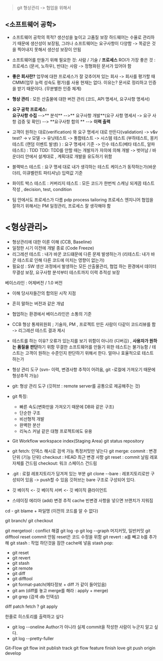 > git 형상관리  -> 협업을 위해서 

## <소프트웨어 공학>
- 소프트웨어 공학의 목적?  생산성을 높이고 고품질 보장
하드웨어는 수율로 관리하기 때문에 생산성이 보장됨, 그러나 소프트웨어는 요구사항이 다양함 -> 똑같은 것을 찍어내지 못해서 생산성 보장이 안됨

- 소프트웨어를 만들기 위해 필요한 것: 사람 / 기술 / **프로세스**
ROI가 가장 좋은 것 : 프로세스 (문서, 노하우), 반대는 사람 -> 정형화된 문서가 있어야 함

- **좋은 회사란?** 업무에 대한 프로세스가 잘 갖추어져 있는 회사 
-> 회사를 평가할 때 CMMI(업무 능력 성숙도 평가)를 사용 
현재는 없다. 이유는? 문서로 정리하고 인증을 받기 때문이다. (무분별한 인증 체계)

- **형상 관리** : 모든 산출물에 대한 버전 관리 (코드, API 명세서, 요구사항 명세서)

- **요구 공학 프로세스:**  
**요구사항 수집** -->** 분석** -->** 요구사항 개발**(요구 사항 명세서 -> 요구 사항 검증 및 확인) --> **요구사항 합의 ** --> **이력 출력**

- 고객이 원하는 대로(verification) 와 요구 명세서 대로 만든다(validation) 
-> v&v test? -> v 모델  -> 유닛테스트 -> 통합테스트 -> 시스템 테스트  (부하테스트, 몽키테스트 (랜덤 이벤트 발생) ) : 요구 명세서 기준
-> 인수 테스트(베타 테스트, 알파 테스트) : TDD 
TDD: TDD를 안할 때는 개발자가 자의에 의해 개발 -> 벗어남 / 바운더리 안에서 설계대로 , 계획대로 개발을 유도하기 위함 

- 블랙박스 테스트 : 요구 명세 대로 내가 생각하는 테스트 케이스가 동작하는가(바운더리, 이큐벨런트 파티셔닝) 입력값 기준 
- 화이트 박스 테스트 : 커버리지 테스트 : 모든 코드가 한번씩 스캐닝 되게끔 테스트 작성 , decision, test, condition  

- 팀 안에서도 프로세스가 다름 pdp process tailoring
프로세스 엔지니어 
협업을 잘하기 위해서는 PM 일정관리, 프로세스 잘 생각해야 함

# <형상관리>
- 형상관리에 대한 이론 이해 (CCB, Baseline)
- 일정한 시기 이전에 개발 종료 (Code Freeze)
- 리그레션 테스트 : 내가 바꾼 코드떄문에 다른 문제 발생하는가
(리테스트:  내가 바꾼 테스트로 인해 다른 코드에 미치는 영향이 없는가)
- 필요성 : SW 생산 과정에서 발생하는 모든 산출물관리, 협업 하는 환경에서 데이터 무결성 보장, 요구사항 분석부터 테스트까지 이력 추적성 보장

베이스라인 : 어제버전 / 1.0 버전
- 이해 당사자들간의 합의된 시작 지점 
- 흔히 말하는 버전과 같은 개념
- 협업하는 환경에서 베이스라인은 소통의 기준

- CCB 형상 통제위원회 ; 기술자, PM , 프로젝트 만든 사람이 다같이 코드리뷰를 함 
-> 리그레션 테스트 결과 제시 

- 테스트를 하는 이유? 오류가 있는지를 보기 위함이 아니라 (디버깅) , **사용자가 원하는 품질을 판단**하기 위함 
무결한 소프트웨어를 만들기 위한 테스트는 불가능함 / 테스트는 고객이 원하는 수준인지 판단하기 위해서 한다. 얼마나 효율적으로 테스트 하는가

- 형상 관리 도구 (svn- 이력, 변경사항 추적이 어려움, git -로컬에 가져오기 때문에 형상추적 가능)

- git: 형상 관리 도구 
(깃허브 : remote server를 공통으로 제공해주는 것)

- git 특징: 

	- 빠른 속도(변화만을 가져오기 때문에 DB와 같은 구조)
	- 단순한 구조
    - 비선형적 개발 
    - 완벽한 분산 
    - 리눅스 커널 같은 대형 프로젝트에도 유용
    
    
- Git Workflow
workspace 
index(Staging Area) git status
repository

- git fetch: 인덱스 해시로 검색 가능 특정커밋만 넣는다 
git merge: 
commit : 변경 단위 (기능 단위)
checkout : HEAD 최근 변경 사항 
git reset : commit 날림 레포 자체를 건드림
checkout: 워크 스페이스 건드림

- .git : 로컬 레포지토리가 담겨져 있는 부분
git clone --bare : 레포지토리로만 구성되어 있음 -> push할 수 있음
깃허브는 bare 구조로 구성되어 있다. 

- 깃 베이직 <- 깃 베이직 서버 <- 깃 베이직 클라이언트 

- 스테이징 에리아 (add) 변경 추적
cache
빈변경 사항을 넣으면 브랜치가 지워짐

cd - git blame + 파일명 (이전의 코드를 알 수 없다)

git branch/ git checkout

git mergetool : conflict 해결 
git log -p 
git log --graph
머지커밋, 일반커밋
git difftool
reset commit 안됨 reset은 코드 수정을 위함 
git revert : a를 빼고 b를 추가해 
git stash : 작업 하던것을 잠깐 cache에 넣음
stash pop: 
- git reset
- git revert
- git stash
- git remote
- git diff
- git difftool
- git format-patch(메타정보 + diff 가 같이 들어있음)
- git am (diff를 놓고 merge를 해라 : apply + merge)
- git grep (검색 db 인덱싱) 

diff patch fetch ? git apply

한줄로 히스토리를 출력하고 싶다
- git log --oneline
Author가 아니라 실제 commit을 작성한 사람이 누군지 알고 싶다.
- git log --pretty-fuller



Git-Flow
git flow init
publish
track
git flow feature finish love
git push origin develop













